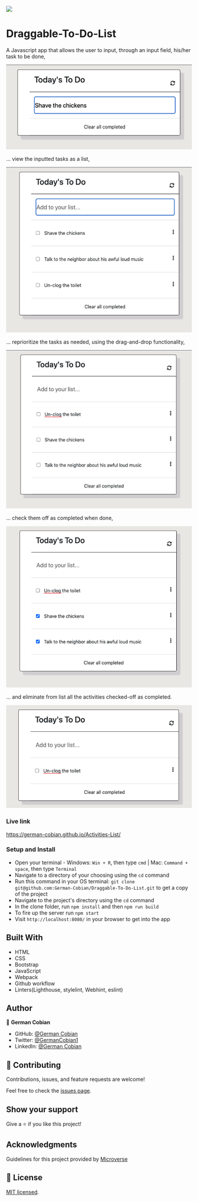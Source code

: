 ![](https://img.shields.io/badge/Microverse-blueviolet)

# Draggable-To-Do-List

A Javascript app that allows the user to input, through an input field, his/her task to be done,

![Add task](/src/assets/Add-task.png?raw=true "Add task")

... view the inputted tasks as a list,

![Inputted tasks](/src/assets/Inputted-tasks.png?raw=true "Inputted tasks")

... reprioritize the tasks as needed, using the drag-and-drop functionality,

![Rearranged tasks](/src/assets/Rearranged-tasks.png?raw=true "Rearranged tasks")

... check them off as completed when done, 

![Completed tasks](/src/assets/Completed-tasks.png?raw=true "Completed tasks")

... and eliminate from list all the activities checked-off as completed.

![Clear tasks completed](/src/assets/Clear-off-completed.png?raw=true "Clear tasks completed")


### Live link

https://german-cobian.github.io/Activities-List/


### Setup and Install

* Open your terminal - Windows: `Win + R`, then type `cmd` | Mac: `Command + space`, then type `Terminal`
* Navigate to a directory of your choosing using the `cd` command
* Run this command in your OS terminal: `git clone git@github.com:German-Cobian/Draggable-To-Do-List.git` to get a copy of the project
* Navigate to the project's directory using the `cd` command
* In the clone folder, run `npm install` and then `npm run build`
* To fire up the server run `npm start`
* Visit `http://localhost:8080/` in your browser to get into the app


## Built With

* HTML
* CSS
* Bootstrap
* JavaScript
* Webpack
* Github workflow
* Linters(Lighthouse, stylelint, Webhint, eslint)


## Author

👤 **German Cobian**
* GitHub: [@German Cobian](https://github.com/German-Cobian)
* Twitter: [@GermanCobian1](https://twitter.com/GermanCobian1)
* LinkedIn: [@German Cobian](https://www.linkedin.com/in/german-cobian/)


## 🤝 Contributing

Contributions, issues, and feature requests are welcome!

Feel free to check the [issues page](../../issues/).


## Show your support

Give a ⭐️ if you like this project!


## Acknowledgments

Guidelines for this project provided by [Microverse](https://github.com/microverseinc/curriculum-javascript/tree/main/todo-list)


## 📝 License

[MIT licensed](https://github.com/German-Cobian/Draggable-To-Do-List/blob/main/LICENSE).
